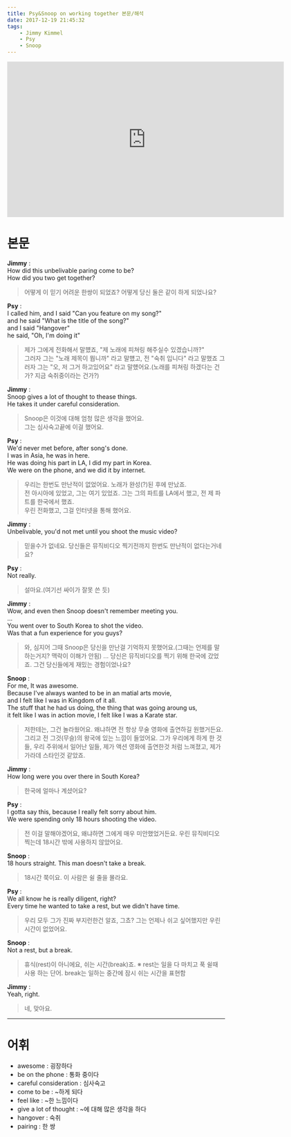 ```yaml
---
title: Psy&Snoop on working together 본문/해석
date: 2017-12-19 21:45:32
tags:
    - Jimmy Kimmel
    - Psy
    - Snoop
---
```


<iframe width="640" height="360" src="https://www.youtube.com/embed/BhQxTr_ylBg" frameborder="0" allow="autoplay; encrypted-media" allowfullscreen></iframe>

# 본문
**Jimmy** :  
How did this unbelivable paring come to be?  
How did you two get together?  
> 어떻게 이 믿기 어려운 한쌍이 되었죠?
    어떻게 당신 둘은 같이 하게 되었나요?

**Psy** :  
I called him, and I said "Can you feature on my song?"  
and he said "What is the title of the song?"  
and I said "Hangover"  
he said, "Oh, I'm doing it"  
> 제가 그에게 전화해서 말헀죠, "제 노래에 피쳐링 해주실수 있겠습니까?"  
    그러자 그는 "노래 제목이 뭡니까" 라고 말헀고,
    전 "숙취 입니다" 라고 말했죠
    그러자 그는 "오, 저 그거 하고있어요" 라고 말헀어요.(노래를 피쳐링 하겠다는 건가? 지금 숙취중이라는 건가?)

**Jimmy** :  
Snoop gives a lot of thought to thease things.  
He takes it under careful consideration.  
> Snoop은 이것에 대해 엄청 많은 생각을 했어요.  
    그는 심사숙고끝에 이걸 했어요.  

**Psy** :  
We'd never met before, after song's done.  
I was in Asia, he was in here.  
He was doing his part in LA, I did my part in Korea.  
We were on the phone, and we did it by internet.  
> 우리는 한번도 만난적이 없었어요. 노래가 완성(?)된 후에 만났죠.  
    전 아시아에 있었고, 그는 여기 있었죠.
    그는 그의 파트를 LA에서 했고, 전 제 파트를 한국에서 했죠.  
    우린 전화했고, 그걸 인터넷을 통해 했어요.  

**Jimmy** :  
Unbelivable, you'd not met until you shoot the music video?  
> 믿을수가 없네요. 당신들은 뮤직비디오 찍기전까지 한번도 만난적이 없다는거네요?  

**Psy** :  
Not really.  
> 설마요.(여기선 싸이가 잘못 쓴 듯)

**Jimmy** :  
Wow, and even then Snoop doesn't remember meeting you.  
...  
You went over to South Korea to shot the video.  
Was that a fun experience for you guys?  
> 와, 심지어 그때 Snoop은 당신을 만난걸 기억하지 못했어요.(그때는 언제를 말하는거지? 맥락이 이해가 안됨)
    ...
    당신은 뮤직비디오를 찍기 위해 한국에 갔었죠.
    그건 당신들에게 재밌는 경험이었나요?

**Snoop** :   
For me, It was awesome.  
Because I've always wanted to be in an matial arts movie,  
and I felt like I was in Kingdom of it all.  
The stuff that he had us doing, the thing that was going aroung us,  
it felt like I was in action movie, I felt like I was a Karate star.  
> 저한테는, 그건 놀라웠어요.
    왜냐하면 전 항상 무술 영화에 출연하길 원했거든요.
    그리고 전 그것(무슬)의 왕국에 있는 느낌이 들었어요.
    그가 우리에게 하게 한 것들, 우리 주위에서 일어난 일들,
    제가 액션 영화에 출연한것 처럼 느껴졌고, 제가 가라데 스타인것 같았죠.

**Jimmy** :  
How long were you over there in South Korea?  
> 한국에 얼마나 계셨어요?

**Psy** :  
I gotta say this, because I really felt sorry about him.  
We were spending only 18 hours shooting the video.  
> 전 이걸 말해야겠어요, 왜냐하면 그에게 매우 미안했었거든요.
    우린 뮤직비디오 찍는데 18시간 밖에 사용하지 않았어요.

**Snoop** :  
18 hours straight. This man doesn't take a break.  
> 18시간 쭉이요. 이 사람은 쉴 줄을 몰라요.

**Psy** :  
We all know he is really diligent, right?  
Every time he wanted to take a rest, but we didn't have time.  
> 우리 모두 그가 진짜 부지런한건 알죠, 그쵸?
    그는 언제나 쉬고 싶어했지만 우린 시간이 없었어요.  

**Snoop** :  
Not a rest, but a break.  
> 휴식(rest)이 아니에요, 쉬는 시간(break)죠.
    ※ rest는 일을 다 마치고 푹 쉴때 사용 하는 단어. break는 일하는 중간에 잠시 쉬는 시간을 표현함

**Jimmy** :  
Yeah, right.  
> 네, 맞아요.

---

# 어휘  
- awesome : 굉장하다
- be on the phone : 통화 중이다
- careful consideration : 심사숙고
- come to be : ~하게 되다
- feel like : ~한 느낌이다
- give a lot of thought : ~에 대해 많은 생각을 하다
- hangover : 숙취
- pairing : 한 쌍

<!-- more -->